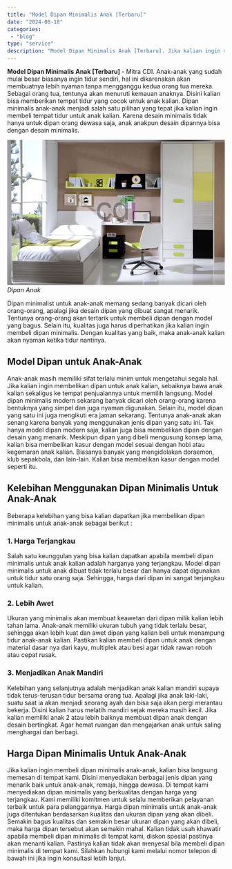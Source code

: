 ```yaml
---
title: "Model Dipan Minimalis Anak [Terbaru]"
date: "2024-08-18"
categories:
 - "blog"
type: "service"
description: "Model Dipan Minimalis Anak [Terbaru]. Jika kalian ingin membeli dipan minimalis anak-anak, kalian bisa langsung memesan di tempat kami. Disini menyediakan be..."
---
```


**Model Dipan Minimalis Anak \[Terbaru\]** - Mitra CDI. Anak-anak yang sudah mulai besar biasanya ingin tidur sendiri, hal ini dikarenakan akan membuatnya lebih nyaman tanpa mengganggu kedua orang tua mereka. Sebagai orang tua, tentunya akan menuruti kemauan anaknya. Disini kalian bisa memberikan tempat tidur yang cocok untuk anak kalian. Dipan minimalis anak-anak menjadi salah satu pilihan yang tepat jika kalian ingin membeli tempat tidur untuk anak kalian. Karena desain minimalis tidak hanya untuk dipan orang dewasa saja, anak anakpun desain dipannya bisa dengan desain minimalis.

![Dipan Minimalis Anak](/images/blog/dipan-anak-minimalis.jpg)
*Dipan Anak*

Dipan minimalist untuk anak-anak memang sedang banyak dicari oleh orang-orang, apalagi jika desain dipan yang dibuat sangat menarik. Tentunya orang-orang akan tertarik untuk membeli dipan dengan model yang bagus. Selain itu, kualitas juga harus diperhatikan jika kalian ingin membeli dipan minimalis. Dengan kualitas yang baik, maka anak-anak kalian akan nyaman ketika tidur nantinya.

## Model Dipan untuk Anak-Anak

Anak-anak masih memiliki sifat terlalu minim untuk mengetahui segala hal. Jika kalian ingin membelikan dipan untuk anak kalian, sebaiknya bawa anak kalian sekaligus ke tempat penjualannya untuk memilih langsung. Model dipan minimalis modern sekarang banyak dicari oleh orang-orang karena bentuknya yang simpel dan juga nyaman digunakan. Selain itu, model dipan yang satu ini juga mengikuti era jaman sekarang. Tentunya anak-anak akan senang karena banyak yang menggunakan jenis dipan yang satu ini. Tak hanya model dipan modern saja, kalian juga bisa membelikan dipan dengan desain yang menarik. Meskipun dipan yang dibeli mengusung konsep lama, kalian bisa membelikan kasur dengan model sesuai dengan hobi atau kegemaran anak kalian. Biasanya banyak yang mengidolakan doraemon, klub sepakbola, dan lain-lain. Kalian bisa membelikan kasur dengan model seperti itu.

## Kelebihan Menggunakan Dipan Minimalis Untuk Anak-Anak

Beberapa kelebihan yang bisa kalian dapatkan jika membelikan dipan minimalis untuk anak-anak sebagai berikut :
### 1\. Harga Terjangkau

Salah satu keunggulan yang bisa kalian dapatkan apabila membeli dipan minimalis untuk anak kalian adalah harganya yang terjangkau. Model dipan minimalis untuk anak dibuat tidak terlalu besar dan hanya dapat digunakan untuk tidur satu orang saja. Sehingga, harga dari dipan ini sangat terjangkau untuk kalian.

### 2\. Lebih Awet

Ukuran yang minimalis akan membuat keawetan dari dipan milik kalian lebih tahan lama. Anak-anak memiliki ukuran tubuh yang tidak terlalu besar, sehingga akan lebih kuat dan awet dipan yang kalian beli untuk menampung tidur anak-anak kalian. Pastikan kalian membeli dipan untuk anak dengan material dasar nya dari kayu, multiplek atau besi agar tidak rawan roboh atau cepat rusak.

### 3\. Menjadikan Anak Mandiri

Kelebihan yang selanjutnya adalah menjadikan anak kalian mandiri supaya tidak terus-terusan tidur bersama orang tua. Apalagi jika anak laki-laki, suatu saat ia akan menjadi seorang ayah dan bisa saja akan pergi merantau bekerja. Disini kalian harus melatih mandiri sejak mereka masih kecil. Jika kalian memiliki anak 2 atau lebih baiknya membuat dipan anak dengan desain bertingkat. Agar hemat ruangan dan mengajarkan anak untuk saling menghargai dan berbagi.

## Harga Dipan Minimalis Untuk Anak-Anak

Jika kalian ingin membeli dipan minimalis anak-anak, kalian bisa langsung memesan di tempat kami. Disini menyediakan berbagai jenis dipan yang menarik baik untuk anak-anak, remaja, hingga dewasa. Di tempat kami menyediakan dipan minimalis yang berkualitas dengan harga yang terjangkau. Kami memiliki komitmen untuk selalu memberikan pelayanan terbaik untuk para pelanggannya. Harga dipan minimalis untuk anak-anak juga ditentukan berdasarkan kualitas dan ukuran dipan yang akan dibeli. Semakin bagus kualitas dan semakin besar ukuran dipan yang akan dibeli, maka harga dipan tersebut akan semakin mahal. Kalian tidak usah khawatir apabila membeli dipan minimalis di tempat kami, diskon spesial pastinya akan menanti kalian. Pastinya kalian tidak akan menyesal bila membeli dipan minimalis di tempat kami. Silahkan hubungi kami melalui nomor telepon di bawah ini jika ingin konsultasi lebih lanjut.

